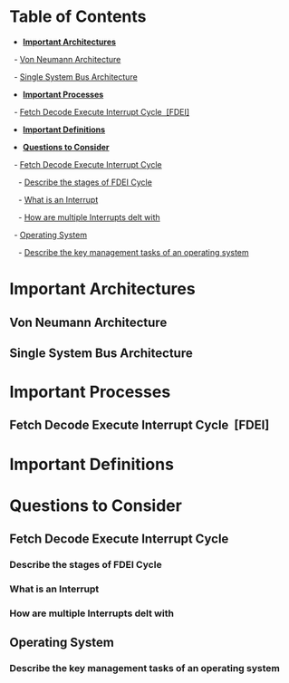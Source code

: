 
  
# Table of Contents
- [**Important Architectures**](#important-architectures)

  - [Von Neumann Architecture](#von-neumann-architecture)

  - [Single System Bus Architecture](#single-system-bus-architecture)

- [**Important Processes**](#important-processes)

  - [Fetch Decode Execute Interrupt Cycle  [FDEI]](#fetch-decode-execute-interrupt-cycle-fdei)

- [**Important Definitions**](#important-definitions)

- [**Questions to Consider**](#questions-to-consider)

  - [Fetch Decode Execute Interrupt Cycle](#fetch-decode-execute-interrupt-cycle)

    - [Describe the stages of FDEI Cycle](#describe-the-stages-of-fdei-cycle)

    - [What is an Interrupt](#what-is-an-interrupt)

    - [How are multiple Interrupts delt with](#how-are-multiple-interrupts-delt-with)

  - [Operating System](#operating-system)

    - [Describe the key management tasks of an operating system](#describe-the-key-management-tasks-of-an-operating-system)

# **Important Architectures**

  

## Von Neumann Architecture

  

  

## Single System Bus Architecture

  

  

# **Important Processes**

  

## Fetch Decode Execute Interrupt Cycle  [FDEI]

  

  

# **Important Definitions**

  

  

# **Questions to Consider**

  

  

## Fetch Decode Execute Interrupt Cycle

  

  

### Describe the stages of FDEI Cycle

  

  

### What is an Interrupt

  

  

### How are multiple Interrupts delt with

  

  

## Operating System

  

  

### Describe the key management tasks of an operating system
